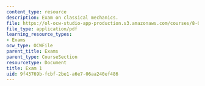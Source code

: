 ```yaml
---
content_type: resource
description: Exam on classical mechanics.
file: https://ol-ocw-studio-app-production.s3.amazonaws.com/courses/8-012-physics-i-classical-mechanics-fall-2008/9f43769bfcbf2be1a6e706aa240ef486_exam1.pdf
file_type: application/pdf
learning_resource_types:
- Exams
ocw_type: OCWFile
parent_title: Exams
parent_type: CourseSection
resourcetype: Document
title: Exam 1
uid: 9f43769b-fcbf-2be1-a6e7-06aa240ef486
---
```

